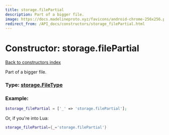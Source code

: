 ```yaml
---
title: storage.filePartial
description: Part of a bigger file.
image: https://docs.madelineproto.xyz/favicons/android-chrome-256x256.png
redirect_from: /API_docs/constructors/storage_filePartial.html
---
```

# Constructor: storage.filePartial  
[Back to constructors index](index.md)



Part of a bigger file.




### Type: [storage.FileType](../types/storage.FileType.md)


### Example:

```php
$storage_filePartial = ['_' => 'storage.filePartial'];
```  


Or, if you're into Lua:

```lua
storage_filePartial={_='storage.filePartial'}

```


